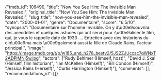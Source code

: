 {"tmdb_id": 106490, "title": "Now You See Him: The Invisible Man Revealed!", "original_title": "Now You See Him: The Invisible Man Revealed!", "slug_title": "now-you-see-him-the-invisible-man-revealed", "date": "2000-01-01", "genre": "Documentaire", "score": "6.5/10", "synopsis": "Documentaire sur l'homme Invisible. On y d\u00e9couvrira des anecdotes et quelques astuces qui ont servi pour r\u00e9aliser le film, qui, je vous le rappelle date de 1933 .... Entretien avec des historiens du cin\u00e9ma mais \u00e9galement aussi la fille de Claude Rains, l'acteur principal.", "image": "https://image.tmdb.org/t/p/w185_and_h278_bestv2/5JS2ZJUccsc7qWNxT2ADPIMNj5w.jpg", "actors": ["Rudy Behlmer (Himself, host)", "David J. Skal (Himself, film historian)", "Ian McKellen (Himself)", "Bill Condon (Himself)", "Jessica Rains (Herself)", "Curtis Harrington (Himself)"], "comments": [], "recommandations_id": []}